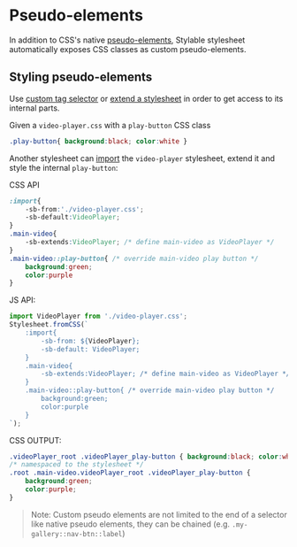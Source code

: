 
# Pseudo-elements

In addition to CSS's native [pseudo-elements](https://developer.mozilla.org/en/docs/Web/CSS/Pseudo-elements), Stylable stylesheet automatically exposes CSS classes as custom pseudo-elements.

## Styling pseudo-elements
Use [custom tag selector](./tag-selectors.md#custom-element) or [extend a stylesheet](./extend-stylesheet.md) in order to get access to its internal parts.

Given a `video-player.css` with a `play-button` CSS class
```css
.play-button{ background:black; color:white }
```

Another stylesheet can [import](./imports.md) the `video-player` stylesheet, extend it and style the internal `play-button`:

CSS API
```css
:import{
    -sb-from:'./video-player.css';
    -sb-default:VideoPlayer;
}
.main-video{
    -sb-extends:VideoPlayer; /* define main-video as VideoPlayer */
}
.main-video::play-button{ /* override main-video play button */
    background:green;
    color:purple
}
```

JS API:
```js
import VideoPlayer from './video-player.css';
Stylesheet.fromCSS(`
    :import{
        -sb-from: ${VideoPlayer};
        -sb-default: VideoPlayer;
    }
    .main-video{
        -sb-extends:VideoPlayer; /* define main-video as VideoPlayer */
    }
    .main-video::play-button{ /* override main-video play button */
        background:green;
        color:purple
    }
`);
```

CSS OUTPUT:
```css
.videoPlayer_root .videoPlayer_play-button { background:black; color:white }
/* namespaced to the stylesheet */
.root .main-video.videoPlayer_root .videoPlayer_play-button {
    background:green;
    color:purple;
}
```

> Note: Custom pseudo elements are not limited to the end of a selector like native pseudo elements, they can be chained (e.g. `.my-gallery::nav-btn::label`)
